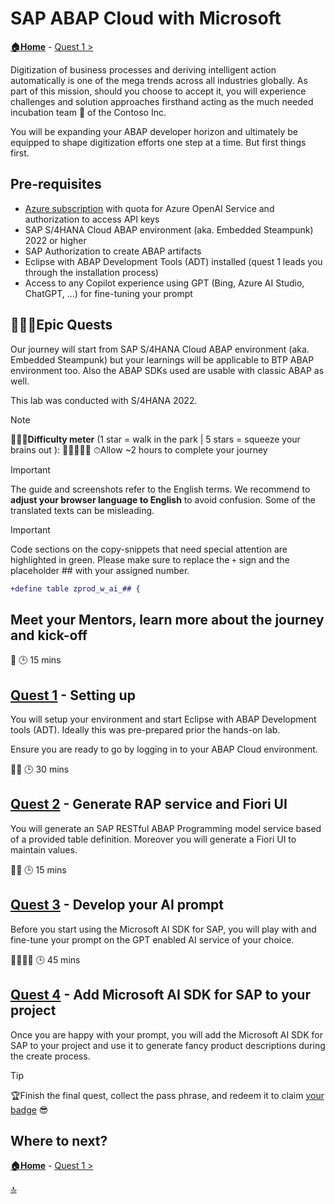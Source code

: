 # SAP ABAP Cloud with Microsoft

**[🏠Home](../README.md)** - [ Quest 1 >](student/quest1.md)

Digitization of business processes and deriving intelligent action automatically is one of the mega trends across all industries globally. As part of this mission, should you choose to accept it, you will experience challenges and solution approaches firsthand acting as the much needed incubation team 🐣 of the Contoso Inc.

You will be expanding your ABAP developer horizon and ultimately be equipped to shape digitization efforts one step at a time. But first things first.

## Pre-requisites

- [Azure subscription](https://azure.microsoft.com/free/) with quota for Azure OpenAI Service and authorization to access API keys
- SAP S/4HANA Cloud ABAP environment (aka. Embedded Steampunk) 2022 or higher
- SAP Authorization to create ABAP artifacts
- Eclipse with ABAP Development Tools (ADT) installed (quest 1 leads you through the installation process)
- Access to any Copilot experience using GPT (Bing, Azure AI Studio, ChatGPT, ...) for fine-tuning your prompt

## 🧙🏾‍♀️Epic Quests

Our journey will start from SAP S/4HANA Cloud ABAP environment (aka. Embedded Steampunk) but your learnings will be applicable to BTP ABAP environment too. Also the ABAP SDKs used are usable with classic ABAP as well.

This lab was conducted with S/4HANA 2022.

> [!NOTE]
>🏋🏽‍♂️**Difficulty meter** (1 star = walk in the park | 5 stars = squeeze your brains out ): 🌟🌟🌟🌟🌟
>⏱Allow ~2 hours to complete your journey

> [!IMPORTANT]
>The guide and screenshots refer to the English terms. We recommend to **adjust your browser language to English** to avoid confusion. Some of the translated texts can be misleading.

> [!IMPORTANT]
> Code sections on the copy-snippets that need special attention are highlighted in green. Please make sure to replace the `+` sign and the placeholder ## with your assigned number.

```diff
+define table zprod_w_ai_## {
```

## Meet your Mentors, learn more about the journey and kick-off

🌟
🕒 15 mins

## [Quest 1](student/quest1.md) - Setting up

You will setup your environment and start Eclipse with ABAP Development tools (ADT). Ideally this was pre-prepared prior the hands-on lab.

Ensure you are ready to go by logging in to your ABAP Cloud environment.

🌟🌟
🕒 30 mins

## [Quest 2](student/quest2.md) - Generate RAP service and Fiori UI

You will generate an SAP RESTful ABAP Programming model service based of a provided table definition. Moreover you will generate a Fiori UI to maintain values.

🌟🌟
🕒 15 mins

## [Quest 3](student/quest3.md) - Develop your AI prompt

Before you start using the Microsoft AI SDK for SAP, you will play with and fine-tune your prompt on the GPT enabled AI service of your choice.

🌟🌟🌟🌟
🕒 45 mins

## [Quest 4](student/quest4.md) - Add Microsoft AI SDK for SAP to your project

Once you are happy with your prompt, you will add the Microsoft AI SDK for SAP to your project and use it to generate fancy product descriptions during the create process.

> [!TIP]
>🏆Finish the final quest, collect the pass phrase, and redeem it to claim [your badge](https://webhostingforconverter.z16.web.core.windows.net/claim-reward.html) 😎

## Where to next?

**[🏠Home](../README.md)** - [ Quest 1 >](student/quest1.md)

[🔝](#)
